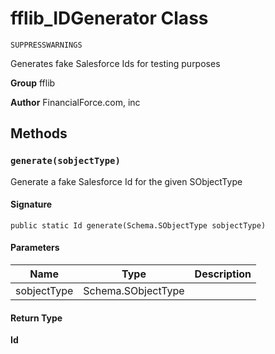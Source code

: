 # fflib_IDGenerator Class

`SUPPRESSWARNINGS`

Generates fake Salesforce Ids for testing purposes

**Group** fflib

**Author** FinancialForce.com, inc

## Methods
### `generate(sobjectType)`

Generate a fake Salesforce Id for the given SObjectType

#### Signature
```apex
public static Id generate(Schema.SObjectType sobjectType)
```

#### Parameters
| Name | Type | Description |
|------|------|-------------|
| sobjectType | Schema.SObjectType |  |

#### Return Type
**Id**
